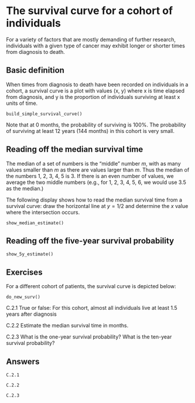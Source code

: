 # The survival curve for a cohort of individuals

For a variety of factors that are mostly demanding of further research,
individuals with a given type of cancer may exhibit longer or shorter
times from diagnosis to death.

## Basic definition

When times from diagnosis to death have been recorded on individuals in
a cohort, a survival curve is a plot with values (x, y) where x is time
elapsed from diagnosis, and y is the proportion of individuals surviving
at least x units of time.

    build_simple_survival_curve()

Note that at 0 months, the probability of surviving is 100%. The
probability of surviving at least 12 years (144 months) in this cohort
is very small.

## Reading off the median survival time

The median of a set of numbers is the “middle” number *m*, with as many
values smaller than *m* as there are values larger than *m*. Thus the
median of the numbers 1, 2, 3, 4, 5 is 3. If there is an even number of
values, we average the two middle numbers (e.g., for 1, 2, 3, 4, 5, 6,
we would use 3.5 as the median.)

The following display shows how to read the median survival time from a
survival curve: draw the horizontal line at *y* = 1/2 and determine the
*x* value where the intersection occurs.

    show_median_estimate()

## Reading off the five-year survival probability

    show_5y_estimate()

## Exercises

For a different cohort of patients, the survival curve is depicted
below:

    do_new_surv()

C.2.1 True or false: For this cohort, almost all individuals live at
least 1.5 years after diagnosis

C.2.2 Estimate the median survival time in months.

C.2.3 What is the one-year survival probability? What is the ten-year
survival probability?

## Answers

    C.2.1

    C.2.2

    C.2.3
